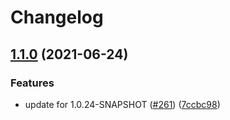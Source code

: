 # Changelog

## [1.1.0](https://www.github.com/GoogleCloudPlatform/java-repo-tools/compare/v1.0.23...v1.1.0) (2021-06-24)


### Features

* update for 1.0.24-SNAPSHOT ([#261](https://www.github.com/GoogleCloudPlatform/java-repo-tools/issues/261)) ([7ccbc98](https://www.github.com/GoogleCloudPlatform/java-repo-tools/commit/7ccbc981054756d8fe9b82cb288d281fce92d8e9))
